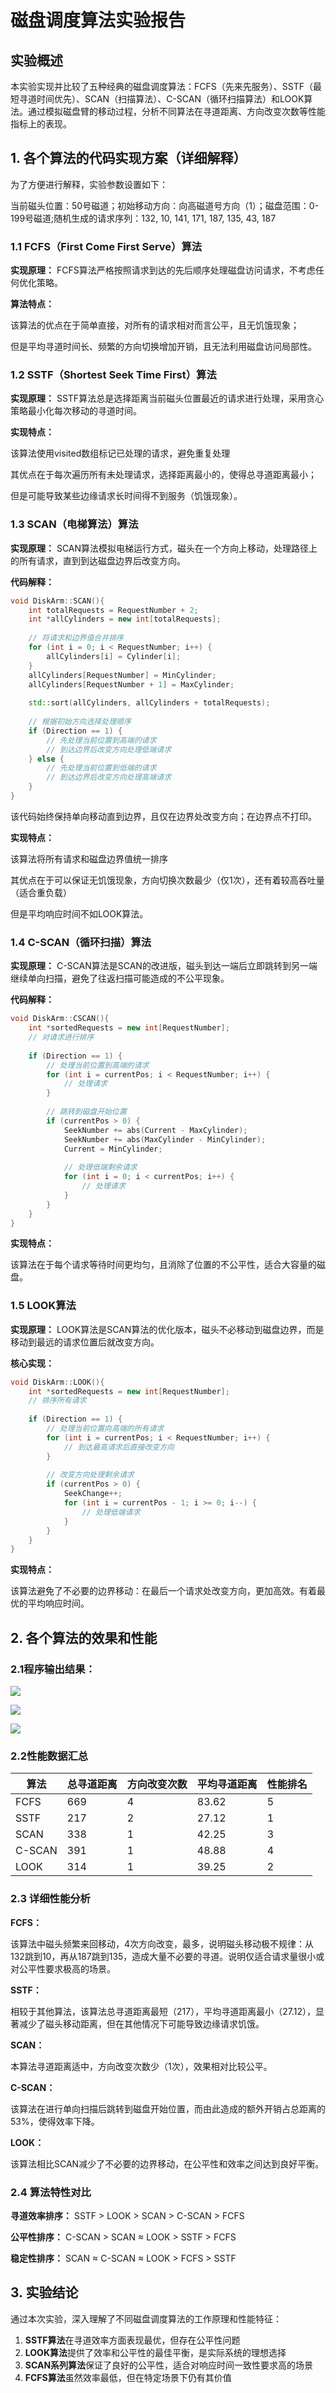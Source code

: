 # 磁盘调度算法实验报告

## 实验概述

本实验实现并比较了五种经典的磁盘调度算法：FCFS（先来先服务）、SSTF（最短寻道时间优先）、SCAN（扫描算法）、C-SCAN（循环扫描算法）和LOOK算法。通过模拟磁盘臂的移动过程，分析不同算法在寻道距离、方向改变次数等性能指标上的表现。

## 1. 各个算法的代码实现方案（详细解释）

为了方便进行解释，实验参数设置如下：

当前磁头位置：50号磁道；初始移动方向：向高磁道号方向（1）；磁盘范围：0-199号磁道;随机生成的请求序列：132, 10, 141, 171, 187, 135, 43, 187

### 1.1 FCFS（First Come First Serve）算法

**实现原理：**
FCFS算法严格按照请求到达的先后顺序处理磁盘访问请求，不考虑任何优化策略。

**算法特点：**

该算法的优点在于简单直接，对所有的请求相对而言公平，且无饥饿现象；

但是平均寻道时间长、频繁的方向切换增加开销，且无法利用磁盘访问局部性。

### 1.2 SSTF（Shortest Seek Time First）算法

**实现原理：**
SSTF算法总是选择距离当前磁头位置最近的请求进行处理，采用贪心策略最小化每次移动的寻道时间。

**实现特点：**

该算法使用visited数组标记已处理的请求，避免重复处理

其优点在于每次遍历所有未处理请求，选择距离最小的，使得总寻道距离最小；

但是可能导致某些边缘请求长时间得不到服务（饥饿现象）。

### 1.3 SCAN（电梯算法）算法

**实现原理：**
SCAN算法模拟电梯运行方式，磁头在一个方向上移动，处理路径上的所有请求，直到到达磁盘边界后改变方向。

**代码解释：**

```c++
void DiskArm::SCAN(){
    int totalRequests = RequestNumber + 2;
    int *allCylinders = new int[totalRequests];
    
    // 将请求和边界值合并排序
    for (int i = 0; i < RequestNumber; i++) {
        allCylinders[i] = Cylinder[i];
    }
    allCylinders[RequestNumber] = MinCylinder;
    allCylinders[RequestNumber + 1] = MaxCylinder;
    
    std::sort(allCylinders, allCylinders + totalRequests);
    
    // 根据初始方向选择处理顺序
    if (Direction == 1) {
        // 先处理当前位置到高端的请求
        // 到达边界后改变方向处理低端请求
    } else {
        // 先处理当前位置到低端的请求
        // 到达边界后改变方向处理高端请求
    }
}
```

该代码始终保持单向移动直到边界，且仅在边界处改变方向；在边界点不打印。

**实现特点：**

该算法将所有请求和磁盘边界值统一排序

其优点在于可以保证无饥饿现象，方向切换次数最少（仅1次），还有着较高吞吐量（适合重负载）

但是平均响应时间不如LOOK算法。

### 1.4 C-SCAN（循环扫描）算法

**实现原理：**
C-SCAN算法是SCAN的改进版，磁头到达一端后立即跳转到另一端继续单向扫描，避免了往返扫描可能造成的不公平现象。

**代码解释：**
```cpp
void DiskArm::CSCAN(){
    int *sortedRequests = new int[RequestNumber];
    // 对请求进行排序
    
    if (Direction == 1) {
        // 处理当前位置到高端的请求
        for (int i = currentPos; i < RequestNumber; i++) {
            // 处理请求
        }
        
        // 跳转到磁盘开始位置
        if (currentPos > 0) {
            SeekNumber += abs(Current - MaxCylinder);
            SeekNumber += abs(MaxCylinder - MinCylinder);
            Current = MinCylinder;
            
            // 处理低端剩余请求
            for (int i = 0; i < currentPos; i++) {
                // 处理请求
            }
        }
    }
}
```

**实现特点：**

该算法在于每个请求等待时间更均匀，且消除了位置的不公平性，适合大容量的磁盘。

### 1.5 LOOK算法

**实现原理：**
LOOK算法是SCAN算法的优化版本，磁头不必移动到磁盘边界，而是移动到最远的请求位置后就改变方向。

**核心实现：**
```cpp
void DiskArm::LOOK(){
    int *sortedRequests = new int[RequestNumber];
    // 排序所有请求
    
    if (Direction == 1) {
        // 处理当前位置向高端的所有请求
        for (int i = currentPos; i < RequestNumber; i++) {
            // 到达最高请求后直接改变方向
        }
        
        // 改变方向处理剩余请求
        if (currentPos > 0) {
            SeekChange++;
            for (int i = currentPos - 1; i >= 0; i--) {
                // 处理低端请求
            }
        }
    }
}
```

**实现特点：**

该算法避免了不必要的边界移动：在最后一个请求处改变方向，更加高效。有着最优的平均响应时间。

## 2. 各个算法的效果和性能

### 2.1程序输出结果：

![](images/img1.png)

![](images/img2.png)

![](images/img3.png)

### 2.2性能数据汇总

| 算法 | 总寻道距离 | 方向改变次数 | 平均寻道距离 | 性能排名 |
|------|------------|--------------|--------------|----------|
| FCFS | 669 | 4 | 83.62 | 5 |
| SSTF | 217 | 2 | 27.12 | 1 |
| SCAN | 338 | 1 | 42.25 | 3 |
| C-SCAN | 391 | 1 | 48.88 | 4 |
| LOOK | 314 | 1 | 39.25 | 2 |

### 2.3 详细性能分析

**FCFS：**

该算法中磁头频繁来回移动，4次方向改变，最多，说明磁头移动极不规律：从132跳到10，再从187跳到135，造成大量不必要的寻道。说明仅适合请求量很小或对公平性要求极高的场景。

**SSTF：**

相较于其他算法，该算法总寻道距离最短（217），平均寻道距离最小（27.12），显著减少了磁头移动距离，但在其他情况下可能导致边缘请求饥饿。

**SCAN：**

本算法寻道距离适中，方向改变次数少（1次），效果相对比较公平。

**C-SCAN：**

该算法在进行单向扫描后跳转到磁盘开始位置，而由此造成的额外开销占总距离的53%，使得效率下降。

**LOOK：**

该算法相比SCAN减少了不必要的边界移动，在公平性和效率之间达到良好平衡。

### 2.4 算法特性对比

**寻道效率排序：** SSTF > LOOK > SCAN > C-SCAN > FCFS

**公平性排序：** C-SCAN > SCAN ≈ LOOK > SSTF > FCFS

**稳定性排序：** SCAN ≈ C-SCAN ≈ LOOK > FCFS > SSTF

## 3. 实验结论

通过本次实验，深入理解了不同磁盘调度算法的工作原理和性能特征：

1. **SSTF算法**在寻道效率方面表现最优，但存在公平性问题
2. **LOOK算法**提供了效率和公平性的最佳平衡，是实际系统的理想选择
3. **SCAN系列算法**保证了良好的公平性，适合对响应时间一致性要求高的场景
4. **FCFS算法**虽然效率最低，但在特定场景下仍有其价值



